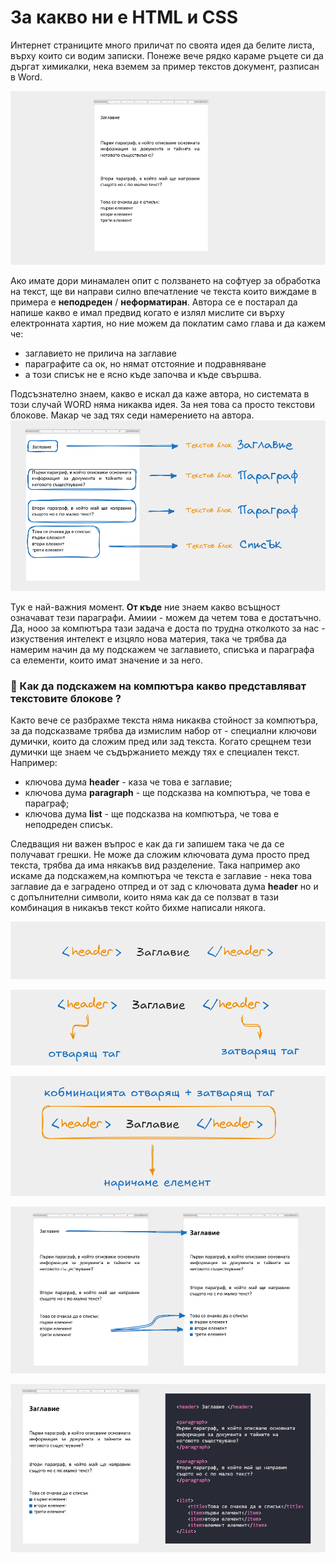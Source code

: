 # За какво ни е HTML и CSS
Интернет страниците много приличат по своята идея да белите листа, върху които си водим записки. Понеже вече рядко караме ръцете си да дъргат химикалки, нека вземем за пример текстов документ, разписан в Word.

![](@imgs/2024-08-14-12-57-26.png)

Ако имате дори минамален опит с ползването на софтуер за обработка на текст, ще ви направи силно впечатление че текста които виждаме в примера е **неподреден** / **неформатиран**. Автора се е постарал да напише какво е имал предвид когато е излял мислите си върху електронната хартия, но ние можем да поклатим само глава и да кажем че:
- заглавието не прилича на заглавие
- параграфите са ок, но нямат отстояние и подравняване
- а този списък не е ясно къде започва и къде свършва. 


Подсъзнателно знаем, какво е искал да каже автора, но системата в този случай WORD няма никаква идея. За нея това са просто текстови блокове. Макар че зад тях седи намерението на автора.
![](@imgs/2024-08-14-12-41-58.png)

Тук е най-важния момент. **От къде** ние знаем какво всъщност означават тези параграфи. Амиии - можем да четем това е достатъчно. Да, нооо за компютъра тази задача е доста по трудна отколкото за нас - изкуствения интелект е изцяло нова материя, така че трябва да намерим начин да му подскажем че заглавието, списъка и параграфа са елементи, които имат значение и за него. 

### 🤔 Как да подскажем на компютъра какво представляват текстовите блокове ?
Както вече се разбрахме текста няма никаква стойност за компютъра, за да подсказваме трябва да измислим набор от - специални ключови думички, които да сложим пред или зад текста. Когато срещнем тези думички ще знаем че съдържанието между тях е специален текст. Например:
- ключова дума **header** - каза че това е заглавие;
- ключова дума **paragraph** - ще подсказва на компютъра, че това е параграф;
- ключова дума **list** - ще подсказва на компютъра, че това е неподреден списък.

<!-- картинка -->

Следващия ни важен въпрос е как да ги запишем така че да се получават грешки. Не може да сложим ключовата дума просто пред текста, трябва да има някакъв вид разделение. Така например ако искаме да подскажем,на компютъра че текста е заглавие - нека това заглавие да е заградено отпред и от зад с ключовата дума **header** но и с допълнителни символи, които няма как да се ползват в тази комбинация в никакъв текст който бихме написали някога. 

![](@imgs/2024-08-14-14-07-37.png)
<!-- картинка -->


![](@imgs/2024-08-14-14-10-44.png)



![](@imgs/2024-08-14-14-13-51.png)




![](@imgs/2024-08-14-13-52-20.png)



![](@imgs/2024-08-14-13-52-48.png)
